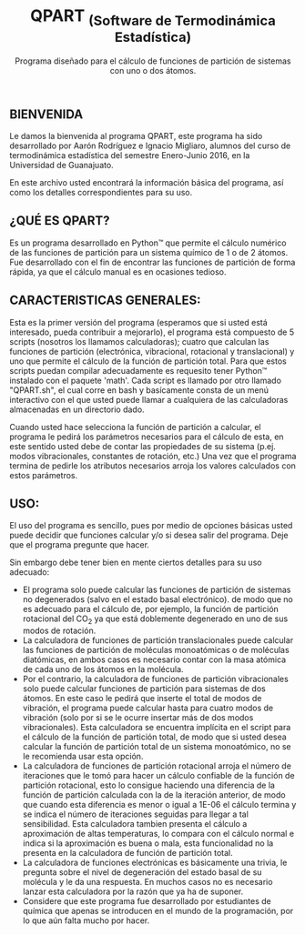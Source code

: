 <header>
<h1>QPART <sub>(Software de Termodinámica Estadística)</sub></h1>
Programa diseñado para el cálculo de funciones de partición de sistemas con uno o dos átomos.
</header>
		<h2>BIENVENIDA</h2>
		<p>Le damos la bienvenida al programa QPART, este programa ha sido desarrollado por Aarón Rodríguez e Ignacio
			Migliaro, alumnos del curso de termodinámica estadística del semestre Enero-Junio 2016, en la Universidad
			de Guanajuato.</p>
		<p>En este archivo usted encontrará la información básica del programa, así como los detalles correspondientes
			para su uso.</p>
		<h2>¿QUÉ ES QPART?</h2>
		<p>Es un programa desarrollado en Python&trade; que permite el cálculo numérico de las funciones de partición
			para un sistema químico de 1 o de 2 átomos. Fue desarrollado con el fin de encontrar las funciones de
			partición de forma rápida, ya que el cálculo manual es en ocasiones tedioso. </p>
		<h2>CARACTERISTICAS GENERALES:</h2>
		<p>Esta es la primer versión del programa (esperamos que si usted está interesado, pueda contribuir a mejorarlo),
			el programa está compuesto de 5 scripts (nosotros los llamamos calculadoras); cuatro que calculan las funciones
			de partición (electrónica, vibracional, rotacional y translacional) y uno que permite el cálculo de la función
			de partición total. Para que estos scripts puedan compilar adecuadamente es requesito tener Python&trade; instalado con
			el paquete 'math'. Cada script es llamado por otro llamado "QPART.sh", el cual corre en bash y basícamente consta
			de un menú interactivo con el que usted puede llamar a cualquiera de las calculadoras almacenadas en un directorio
			dado.</p>
		<p>Cuando usted hace selecciona la función de partición a calcular, el programa le pedirá los parámetros necesarios
			para el cálculo de esta, en este sentido usted debe de contar las propiedades de su sistema (p.ej. modos
			vibracionales, constantes de rotación, etc.) Una vez que el programa termina de pedirle los atributos necesarios
			arroja los valores calculados con estos parámetros.</p>
	<h2>USO:</h2>
	<p>El uso del programa es sencillo, pues por medio de opciones básicas usted puede decidir que funciones calcular y/o
		si desea salir del programa. Deje que el programa pregunte que hacer.</p>
	<p>Sin embargo debe tener bien en mente ciertos detalles para su uso adecuado:</p>
	<ul>
		<li>El programa solo puede calcular las funciones de partición de sistemas no degenerados (salvo en el estado basal
			electrónico). de modo que no es adecuado para el cálculo de, por ejemplo, la función de partición rotacional del
			CO<sub>2</sub> ya que está doblemente degenerado en uno de sus modos de rotación.</li>
		<li>La calculadora de funciones de partición translacionales puede calcular las funciones de partición de moléculas
			monoatómicas o de moléculas diatómicas, en ambos casos es necesario contar con la masa atómica de cada uno de los
			átomos en la molécula.</li>
		<li>Por el contrario, la calculadora de funciones de partición vibracionales solo puede calcular funciones de
			partición para sistemas de dos átomos. En este caso le pedirá que inserte el total de modos de vibración, el
			programa puede calcular hasta para cuatro modos de vibración (solo por si se le ocurre insertar más de dos modos
			vibracionales). Esta calculadora se encuentra implícita en el script para el cálculo de la función de partición
			total, de modo que si usted desea calcular la función de partición total de un sistema monoatómico, no se le
			recomienda usar esta opción.</li>
		<li>La calculadora de funciones de partición rotacional arroja el número de iteraciones que le tomó para hacer un
			cálculo confiable de la función de partición rotacional, esto lo consigue haciendo una diferencia de la función
			de partición calculada con la de la iteración anterior, de modo que cuando esta diferencia es menor o igual a
			1E-06 el cálculo termina y se indica el número de iteraciones seguidas para llegar a tal sensibilidad. Esta
			calculadora tambien presenta el cálculo a aproximación de altas temperaturas, lo compara con el cálculo normal
			e indica si la aproximación es buena o mala, esta funcionalidad no la presenta en la calculadora de función de
			partición total.</li>
		<li>La calculadora de funciones electrónicas es básicamente una trivia, le pregunta sobre el nivel de degeneración
			del estado basal de su molécula y le da una respuesta. En muchos casos no es necesario lanzar esta calculadora
			por la razón que ya ha de suponer.</li>
		<li>Considere que este programa fue desarrollado por estudiantes de química que apenas se introducen en el mundo
			de la programación, por lo que aún falta mucho por hacer.</li>
	</ul>
